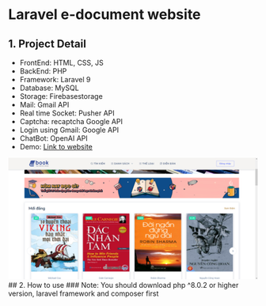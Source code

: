 # Laravel e-document website
## 1. Project Detail
- FrontEnd: HTML, CSS, JS
- BackEnd: PHP
- Framework: Laravel 9
- Database: MySQL
- Storage: Firebasestorage
- Mail: Gmail API
- Real time Socket: Pusher API
- Captcha: recaptcha Google API
- Login using Gmail: Google API
- ChatBot: OpenAI API
- Demo: [Link to website](https://edocumentntu-app-3986t.ondigitalocean.app)
<img src="https://raw.githubusercontent.com/notepower2k1/MyImage/main/image_2023-06-20_214547095.png">
## 2. How to use 
### Note: You should download php ^8.0.2 or higher version, laravel framework and composer first
